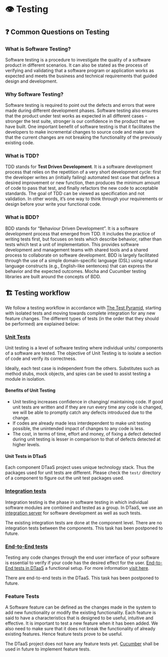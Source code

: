 # :eye: Testing

## :question: Common Questions on Testing

### What is Software Testing?

Software testing is a procedure to investigate the quality of a software product
in different scenarios. It can also be stated as the process of verifying and
validating that a software program or application works as expected and meets
the business and technical requirements that guided design and development.

### Why Software Testing?

Software testing is required to point out the defects and errors that were made
during different development phases. Software testing also ensures that
the product under test works as expected in all different cases – stronger
the test suite, stronger is our confidence in the product that we have built.
One important benefit of software testing is that it facilitates the developers
to make incremental changes to source code and make sure that the current
changes are not breaking the functionality of the previously existing code.

### What is TDD?

TDD stands for **Test Driven Development**. It is a software development process
that relies on the repetition of a very short development cycle: first
the developer writes an (initially failing) automated test case that defines
a desired improvement or new function, then produces the minimum amount of code
to pass that test, and finally refactors the new code to acceptable standards.
The goal of TDD can be viewed as specification and not validation.
In other words, it’s one way to think through your requirements or design
before your write your functional code.

### What is BDD?

BDD stands for “Behaviour Driven Development”. It is a software development
process that emerged from TDD. It includes the practice of writing tests first,
but focuses on tests which describe behavior, rather than tests which test
a unit of implementation. This provides software development and management
teams with shared tools and a shared process to collaborate on
software development. BDD is largely facilitated through the use of a simple
domain-specific language (DSL) using natural language constructs
(e.g., English-like sentences) that can express the behavior and the expected
outcomes. Mocha and Cucumber testing libraries are built around
the concepts of BDD.

## :building_construction: Testing workflow

We follow a testing workflow in accordance with
[The Test Pyramid](https://martinfowler.com/articles/practical-test-pyramid.html#TheTestPyramid),
starting with isolated tests and moving towards complete integration for
any new feature changes. The different types of tests (in the order that they
should be performed) are explained below:

### [Unit Tests](https://martinfowler.com/articles/practical-test-pyramid.html#UnitTests) 

Unit testing is a level of software testing where individual units/ components
of a software are tested. The objective of Unit Testing is to isolate
a section of code and verify its correctness.

Ideally, each test case is independent from the others. Substitutes such as
method stubs, mock objects, and spies can be used to assist testing a module in isolation.

#### Benefits of Unit Testing

* Unit testing increases confidence in changing/ maintaining code.
If good unit tests are written and if they are run every time any code is changed,
we will be able to promptly catch any defects introduced due to the change.
* If codes are already made less interdependent to make unit testing possible,
the unintended impact of changes to any code is less.
* The cost, in terms of time, effort and money, of fixing a defect detected during
unit testing is lesser in comparison to that of defects detected at higher levels.

#### Unit Tests in DTaaS

Each component DTaaS project uses unique technology stack. Thus the packages
used for unit tests are different. Please check the `test/` directory of
a component to figure out the unit test packages used.

### [Integration tests](https://martinfowler.com/articles/practical-test-pyramid.html#IntegrationTests) 

Integration testing is the phase in software testing in which individual
software modules are combined and tested as a group. In DTaaS, we use
an [integration server](https://github.com/INTO-CPS-Association/DTaaS/wiki/DTaaS-Integration-Server)
for software development as well as such tests.

The existing integration tests are done at the component level.
There are no integration tests between the components.
This task has been postponed to future.

### [End-to-End tests](https://martinfowler.com/articles/practical-test-pyramid.html#End-to-endTests)

Testing any code changes through the end user interface of your software
is essential to verify if your code has the desired effect for the user.
[End-to-End tests in DTaaS](https://github.com/INTO-CPS-Association/DTaaS/blob/feature/distributed-demo/client/test/README.md)
a functional setup. For more information
[visit here](https://github.com/INTO-CPS-Association/DTaaS/blob/feature/distributed-demo/client/test/README.md).

There are end-to-end tests in the DTaaS. This task has been postponed to future.

### Feature Tests

A Software feature can be defined as the changes made in the system to add
new functionality or modify the existing functionality. Each feature is said to have
a characteristics that is designed to be useful, intuitive and effective.
It is important to test a new feature when it has been added. We also need to
make sure that it does not break the functionality of already existing features.
Hence feature tests prove to be useful.

The DTaaS project does not have any feature tests yet.
[Cucumber](https://github.com/cucumber/cucumber-js) shall be used
in future to implement feature tests.
